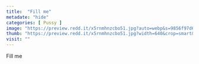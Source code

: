 ```yaml
---
title:  "Fill me"
metadate: "hide"
categories: [ Pussy ]
image: "https://preview.redd.it/x5rnmhnzcbo51.jpg?auto=webp&s=9856f97d693a2f7bd9d23f0c3f35278a1ffd4296"
thumb: "https://preview.redd.it/x5rnmhnzcbo51.jpg?width=640&crop=smart&auto=webp&s=8bb06ee67394d5483aa64811d2921df573b5cdec"
visit: ""
---
```

Fill me
